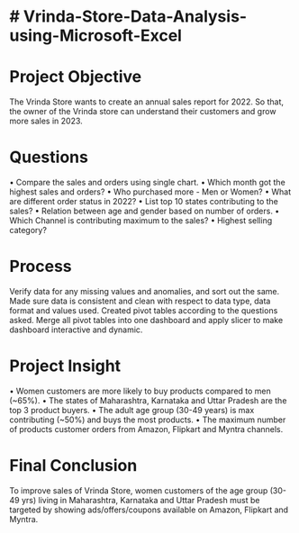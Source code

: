 # # Vrinda-Store-Data-Analysis-using-Microsoft-Excel


# Project Objective  
The Vrinda Store wants to create an annual sales report for 2022. So that, the owner of the Vrinda store can understand their customers and grow more sales in 2023.

# Questions

•	Compare the sales and orders using single chart.
•	Which month got the highest sales and orders?
•	Who purchased more - Men or Women?
•	What are different order status in 2022?
•	List top 10 states contributing to the sales?
•	Relation between age and gender based on number of orders.
•	Which Channel is contributing maximum to the sales?
•	Highest selling category?

# Process
Verify data for any missing values and anomalies, and sort out the same. Made sure data is consistent and clean with respect to data type, data format and values used. Created pivot tables according to the questions asked. Merge all pivot tables into one dashboard and apply slicer to make dashboard interactive and dynamic.

# Project Insight 
•	Women customers are more likely to buy products compared to men (~65%).
•	The states of Maharashtra, Karnataka and Uttar Pradesh are the top 3 product buyers.
•	The adult age group (30-49 years) is max contributing (~50%) and buys the most products.
•	The maximum number of products customer orders from Amazon, Flipkart and Myntra channels.

# Final Conclusion 
To improve sales of Vrinda Store, women customers of the age group (30-49 yrs) living in Maharashtra, Karnataka and Uttar Pradesh must be targeted by showing ads/offers/coupons available on Amazon, Flipkart and Myntra.
